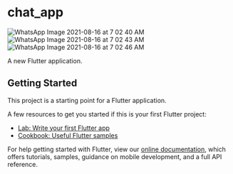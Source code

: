# chat_app

![WhatsApp Image 2021-08-16 at 7 02 40 AM](https://user-images.githubusercontent.com/73768476/129500327-1a7a2998-d9ee-4f25-b7e1-ccd9909cdbe6.jpeg)
![WhatsApp Image 2021-08-16 at 7 02 43 AM](https://user-images.githubusercontent.com/73768476/129500333-001fde63-6894-4b1a-b19c-ab7a76226813.jpeg)
![WhatsApp Image 2021-08-16 at 7 02 46 AM](https://user-images.githubusercontent.com/73768476/129500334-d65757f0-6b47-4ffd-b870-3b813d44ff89.jpeg)


A new Flutter application.

## Getting Started

This project is a starting point for a Flutter application.

A few resources to get you started if this is your first Flutter project:

- [Lab: Write your first Flutter app](https://flutter.dev/docs/get-started/codelab)
- [Cookbook: Useful Flutter samples](https://flutter.dev/docs/cookbook)

For help getting started with Flutter, view our
[online documentation](https://flutter.dev/docs), which offers tutorials,
samples, guidance on mobile development, and a full API reference.
